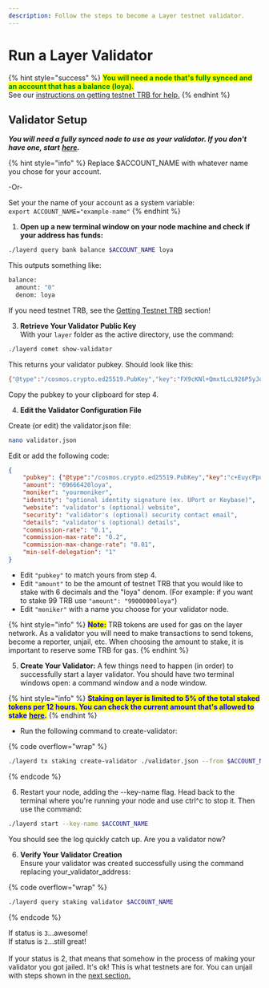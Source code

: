 ```yaml
---
description: Follow the steps to become a Layer testnet validator.
---
```


# Run a Layer Validator

{% hint style="success" %}
<mark style="color:green;">**You will need a node that's fully synced and an account that has a balance (loya).**</mark>  \
See our [instructions on getting testnet TRB for help.](../manage-accounts/bridge-trbp-from-sepolia.md)&#x20;
{% endhint %}

## Validator Setup

_**You will need a fully synced node to use as your validator. If you don't have one, start**_ [_**here**_](../run-layer/)_**.**_

{% hint style="info" %}
Replace $ACCOUNT\_NAME with whatever name you chose for your account.&#x20;

\-Or-

Set your the name of your account as a system variable:\
`export ACCOUNT_NAME="example-name"`
{% endhint %}

1. **Open up a new terminal window on your node machine and check if your address has funds:**

```bash
./layerd query bank balance $ACCOUNT_NAME loya
```

This outputs something like:

```bash
balance:
  amount: "0"
  denom: loya
```

If you need testnet TRB, see the [Getting Testnet TRB](../manage-accounts/bridge-trbp-from-sepolia.md) section!

3. **Retrieve Your Validator Public Key**\
   With your `layer` folder as the active directory, use the command:

```bash
./layerd comet show-validator
```

This returns your validator pubkey.  Should look like this:

```bash
{"@type":"/cosmos.crypto.ed25519.PubKey","key":"FX9cKNl+QmxtLcL926P5yJqZw7YyuSX3HQAZboz3TjM="}
```

Copy the pubkey to your clipboard for step 4.

4. **Edit the Validator Configuration File**

Create (or edit) the validator.json file:

```bash
nano validator.json
```

Edit or add the following code:

```json
{
    "pubkey": {"@type":"/cosmos.crypto.ed25519.PubKey","key":"c+EuycPpudgiyVl6guYG9oyPSImHHJz1z0Pg4ODKveo="},
    "amount": "69666420loya",
    "moniker": "yourmoniker",
    "identity": "optional identity signature (ex. UPort or Keybase)",
    "website": "validator's (optional) website",
    "security": "validator's (optional) security contact email",
    "details": "validator's (optional) details",
    "commission-rate": "0.1",
    "commission-max-rate": "0.2",
    "commission-max-change-rate": "0.01",
    "min-self-delegation": "1"
}
```

* Edit `"pubkey"` to match yours from step 4.
* Edit `"amount"` to be the amount of testnet TRB that you would like to stake with 6 decimals and the "loya" denom. (For example: if you want to stake 99 TRB use `"amount": "99000000loya"`)
* Edit `"moniker"` with a name you choose for your validator node.

{% hint style="info" %}
<mark style="color:blue;">**Note:**</mark> TRB tokens are used for gas on the layer network. As a validator you will need to make transactions to send tokens, become a reporter, unjail, etc. When choosing the amount to stake, it is important to reserve some TRB for gas.
{% endhint %}

5. **Create Your Validator:** A few things need to happen (in order) to successfully start a layer validator. You should have two terminal windows open: a command window and a node window.

{% hint style="info" %}
<mark style="color:blue;">**Staking on layer is limited to 5% of the total staked tokens per 12 hours. You can check the current amount that's allowed to stake**</mark> [<mark style="color:blue;">**here**</mark>](https://antietam.tellor.io/)<mark style="color:blue;">**.**</mark>
{% endhint %}

* Run the following command to create-validator:

{% code overflow="wrap" %}
```bash
./layerd tx staking create-validator ./validator.json --from $ACCOUNT_NAME --fees 5loya --yes
```
{% endcode %}

6. Restart your node, adding the --key-name flag. Head back to the terminal where you're running your node and use ctrl^c to stop it. Then use the command:

```sh
./layerd start --key-name $ACCOUNT_NAME
```

You should see the log quickly catch up. Are you a validator now?

6. **Verify Your Validator Creation**\
   Ensure your validator was created successfully using the command replacing your\_validator\_address:

{% code overflow="wrap" %}
```bash
./layerd query staking validator $ACCOUNT_NAME
```
{% endcode %}

If status is `3`...awesome! \
If status is `2`...still great!\
\
If your status is 2, that means that somehow in the process of making your validator you got jailed. It's ok! This is what testnets are for. You can unjail with steps shown in the [next section.](../run-the-data-reporter.md)
